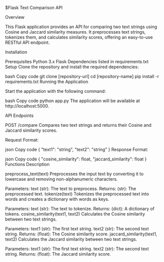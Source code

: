 $Flask Text Comparison API

Overview

This Flask application provides an API for comparing two text strings using Cosine and Jaccard similarity measures. It preprocesses text strings, tokenizes them, and calculates similarity scores, offering an easy-to-use RESTful API endpoint.

Installation

Prerequisites
Python 3.x
Flask
Dependencies listed in requirements.txt
Setup
Clone the repository and install the required dependencies:

bash
Copy code
git clone [repository-url]
cd [repository-name]
pip install -r requirements.txt
Running the Application

Start the application with the following command:

bash
Copy code
python app.py
The application will be available at http://localhost:5000.

API Endpoints

POST /compare
Compares two text strings and returns their Cosine and Jaccard similarity scores.

Request Format:

json
Copy code
{
    "text1": "string",
    "text2": "string"
}
Response Format:

json
Copy code
{
    "cosine_similarity": float,
    "jaccard_similarity": float
}
Functions Description

preprocess_text(text)
Preprocesses the input text by converting it to lowercase and removing non-alphanumeric characters.

Parameters:
text (str): The text to preprocess.
Returns:
(str): The preprocessed text.
tokenize(text)
Tokenizes the preprocessed text into words and creates a dictionary with words as keys.

Parameters:
text (str): The text to tokenize.
Returns:
(dict): A dictionary of tokens.
cosine_similarity(text1, text2)
Calculates the Cosine similarity between two text strings.

Parameters:
text1 (str): The first text string.
text2 (str): The second text string.
Returns:
(float): The Cosine similarity score.
jaccard_similarity(text1, text2)
Calculates the Jaccard similarity between two text strings.

Parameters:
text1 (str): The first text string.
text2 (str): The second text string.
Returns:
(float): The Jaccard similarity score.
